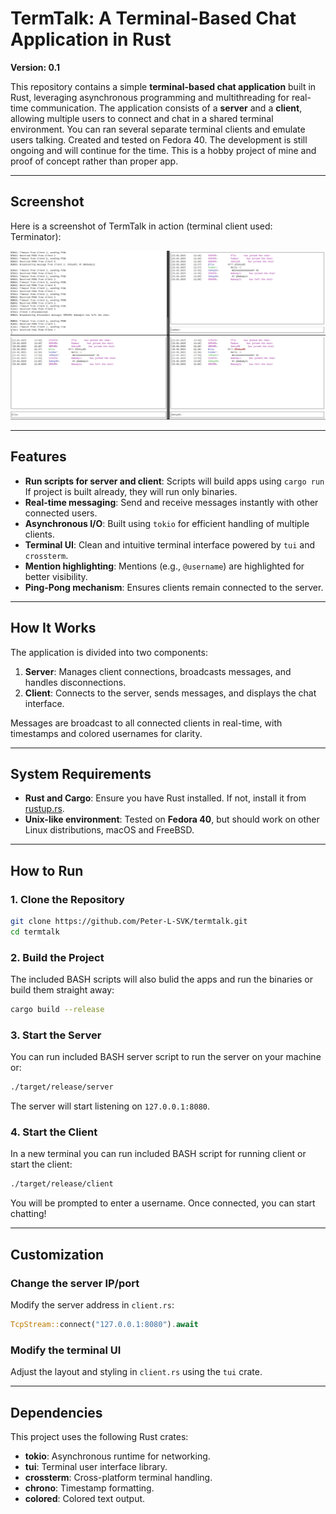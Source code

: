 # **TermTalk: A Terminal-Based Chat Application in Rust**

**Version: 0.1**

This repository contains a simple **terminal-based chat application** built in Rust, leveraging asynchronous programming and multithreading for real-time communication. The application consists of a **server** and a **client**, allowing multiple users to connect and chat in a shared terminal environment. You can ran several separate terminal clients and emulate users talking. Created and tested on Fedora 40. The development is still ongoing and will continue for the time. This is a hobby project of mine and proof of concept rather than proper app. 

---

## **Screenshot**

Here is a screenshot of TermTalk in action (terminal client used: Terminator):

![TermTalk Chat Screenshot](example.png)

---

## **Features**
- **Run scripts for server and client**: Scripts will build apps using `cargo run` <br />If project is built already, they will run only binaries.
- **Real-time messaging**: Send and receive messages instantly with other connected users.
- **Asynchronous I/O**: Built using `tokio` for efficient handling of multiple clients.
- **Terminal UI**: Clean and intuitive terminal interface powered by `tui` and `crossterm`.
- **Mention highlighting**: Mentions (e.g., `@username`) are highlighted for better visibility.
- **Ping-Pong mechanism**: Ensures clients remain connected to the server.

---

## **How It Works**
The application is divided into two components:
1. **Server**: Manages client connections, broadcasts messages, and handles disconnections.
2. **Client**: Connects to the server, sends messages, and displays the chat interface.

Messages are broadcast to all connected clients in real-time, with timestamps and colored usernames for clarity.

---

## **System Requirements**
- **Rust and Cargo**: Ensure you have Rust installed. If not, install it from [rustup.rs](https://rustup.rs/).
- **Unix-like environment**: Tested on **Fedora 40**, but should work on other Linux distributions, macOS and FreeBSD.

---

## **How to Run**

### 1. Clone the Repository
```bash
git clone https://github.com/Peter-L-SVK/termtalk.git
cd termtalk
```

### 2. Build the Project
The included BASH scripts will also bulid the apps and run the binaries or build them straight away:
```bash
cargo build --release
```

### 3. Start the Server
You can run included BASH server script to run the server on your machine or:
```bash
./target/release/server
```
The server will start listening on `127.0.0.1:8080`.

### 4. Start the Client
In a new terminal you can run included BASH script for running client or start the client:
```bash
./target/release/client
```
You will be prompted to enter a username. Once connected, you can start chatting!

---

## **Customization**

### Change the server IP/port
Modify the server address in `client.rs`:
```rust
TcpStream::connect("127.0.0.1:8080").await
```

### Modify the terminal UI
Adjust the layout and styling in `client.rs` using the `tui` crate.

---

## **Dependencies**
This project uses the following Rust crates:

- **tokio**: Asynchronous runtime for networking.
- **tui**: Terminal user interface library.
- **crossterm**: Cross-platform terminal handling.
- **chrono**: Timestamp formatting.
- **colored**: Colored text output.

